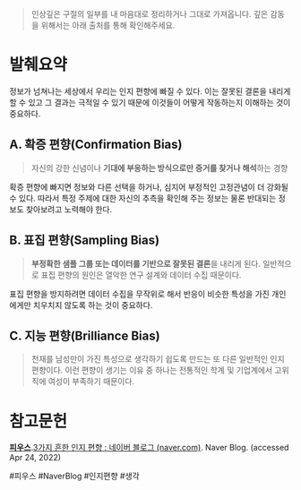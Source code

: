 > 인상깊은 구절의 일부를 내 마음대로 정리하거나 그대로 가져옵니다. 깊은 감동을 위해서는 아래 출처를 통해 확인해주세요.

# 발췌요약

정보가 넘쳐나는 세상에서 우리는 인지 편향에 빠질 수 있다. 이는 잘못된 결론을 내리게 할 수 있고 그 결과는 극적일 수 있기 때문에 이것들이 어떻게 작동하는지 이해하는 것이 중요하다.

## A. 확증 편향(Confirmation Bias)

> 자신의 강한 신념이나 **기대에 부응하는 방식으로만 증거를 찾거나 해석**하는 경향

확증 편향에 빠지면 정보와 다른 선택을 하거나, 심지어 부정적인 고정관념이 더 강화될 수 있다. 따라서 특정 주제에 대한 자신의 추측을 확인해 주는 정보는 물론 반대되는 정보도 찾아보려고 노력해야 한다.

## B. 표집 편향(Sampling Bias)

> **부정확한 샘플 그룹 또는 데이터를 기반으로 잘못된 결론**을 내리게 된다. 일반적으로 표집 편향의 원인은 열악한 연구 설계와 데이터 수집 때문이다.

표집 편향을 방지하려면 데이터 수집을 무작위로 해서 반응이 비슷한 특성을 가진 개인에게만 치우치지 않도록 하는 것이 중요하다.

## C. 지능 편향(Brilliance Bias)

> 천재를 남성만이 가진 특성으로 생각하기 쉽도록 만드는 또 다른 일반적인 인지 편향이다. 이런 편향이 생기는 이유 중 하나는 전통적인 학계 및 기업계에서 고위직에 여성이 부족하기 때문이다.

# 참고문헌

[**피우스**](https://m.blog.naver.com/PostList.naver?blogId=jeunkim).[3가지 흔한 인지 편향 : 네이버 블로그 (naver.com)](https://m.blog.naver.com/jeunkim/222703567091). Naver Blog. (accessed Apr 24, 2022)

#피우스 #NaverBlog #인지편향 #생각